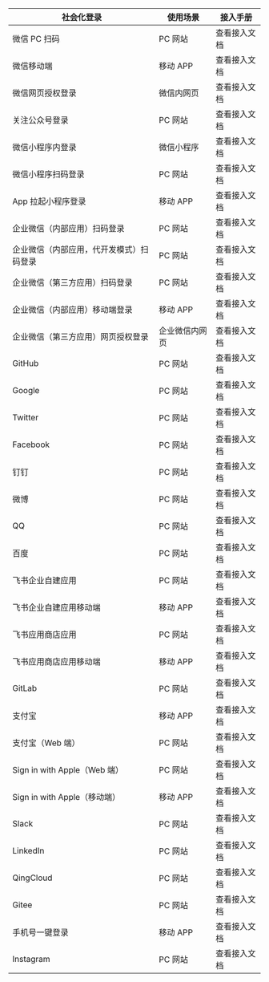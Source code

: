 | 社会化登录                     | 使用场景    | 接入手册                                                     |
|---------------------------|---------| ------------------------------------------------------------ |
| 微信 PC 扫码                  | PC 网站   | <router-link to="/connections/wechat-pc/" target="_blank">查看接入文档</router-link> |
| 微信移动端                     | 移动 APP  | <router-link to="/connections/wechat-mobile/" target="_blank">查看接入文档</router-link> |
| 微信网页授权登录                  | 微信内网页   | <router-link to="/connections/wechat-mp/" target="_blank">查看接入文档</router-link> |
| 关注公众号登录                   | PC 网站   | <router-link to="/connections/wechatmp-qrcode/" target="_blank">查看接入文档</router-link> |
| 微信小程序内登录                  | 微信小程序   | <router-link to="/connections/wechat-miniprogram/" target="_blank">查看接入文档</router-link> |
| 微信小程序扫码登录                 | PC 网站   | <router-link to="/connections/wechat-miniprogram-qrconnect/" target="_blank">查看接入文档</router-link> |
| App 拉起小程序登录               | 移动 APP  | <router-link to="/connections/wechat-miniprogram-applaunch/" target="_blank">查看接入文档</router-link> |
| 企业微信（内部应用）扫码登录            | PC 网站   | <router-link to="/connections/wechatwork-corp-qrconnect/" target="_blank">查看接入文档</router-link> |
| 企业微信（内部应用，代开发模式）扫码登录      | PC 网站   | <router-link to="/connections/wechatwork-agency-qrconnect/" target="_blank">查看接入文档</router-link> |
| 企业微信（第三方应用）扫码登录           | PC 网站   | <router-link to="/connections/wechatwork-service-provider-qrconnect/" target="_blank">查看接入文档</router-link> |
| 企业微信（内部应用）移动端登录 | 移动 APP  | <router-link to="/connections/wechatwork-mobile/" target="_blank">查看接入文档</router-link> |
| 企业微信（第三方应用）网页授权登录         | 企业微信内网页 | <router-link to="/connections/wechatwork-service-provider-web/" target="_blank">查看接入文档</router-link> |
| GitHub                    | PC 网站   | <router-link to="/connections/github/" target="_blank">查看接入文档</router-link> |
| Google                    | PC 网站   | <router-link to="/connections/google/" target="_blank">查看接入文档</router-link> |
| Twitter                   | PC 网站   | <router-link to="/connections/twitter/" target="_blank">查看接入文档</router-link> |
| Facebook                  | PC 网站   | <router-link to="/connections/facebook/" target="_blank">查看接入文档</router-link> |
| 钉钉                        | PC 网站   | <router-link to="/connections/dingtalk/" target="_blank">查看接入文档</router-link> |
| 微博                        | PC 网站   | <router-link to="/connections/weibo/" target="_blank">查看接入文档</router-link> |
| QQ                        | PC 网站   | <router-link to="/connections/qq/" target="_blank">查看接入文档</router-link> |
| 百度                        | PC 网站   | <router-link to="/connections/baidu/" target="_blank">查看接入文档</router-link> |
| 飞书企业自建应用                  | PC 网站   | <router-link to="/connections/lark-internal/" target="_blank">查看接入文档</router-link> |
| 飞书企业自建应用移动端            | 移动 APP  | <router-link to="/connections/lark-internal-mobile/" target="_blank">查看接入文档</router-link> |
| 飞书应用商店应用                  | PC 网站   | <router-link to="/connections/lark-public/" target="_blank">查看接入文档</router-link> |
| 飞书应用商店应用移动端            | 移动 APP  | <router-link to="/connections/lark-public-mobile/" target="_blank">查看接入文档</router-link> |
| GitLab                    | PC 网站   | <router-link to="/connections/gitlab/" target="_blank">查看接入文档</router-link> |
| 支付宝                       | 移动 APP  | <router-link to="/connections/alipay/" target="_blank">查看接入文档</router-link> |
| 支付宝（Web 端）                | PC 网站   | <router-link to="/connections/alipay-web/" target="_blank">查看接入文档</router-link> |
| Sign in with Apple（Web 端） | PC 网站   | <router-link to="/connections/apple-web/" target="_blank">查看接入文档</router-link> |
| Sign in with Apple（移动端）   | 移动 APP  | <router-link to="/connections/apple/" target="_blank">查看接入文档</router-link> |
| Slack                     | PC 网站   | <router-link to="/connections/slack/" target="_blank">查看接入文档</router-link> |
| LinkedIn                  | PC 网站   | <router-link to="/connections/linkedin/" target="_blank">查看接入文档</router-link> |
| QingCloud                 | PC 网站   | <router-link to="/connections/qingcloud/" target="_blank">查看接入文档</router-link> |
| Gitee                 | PC 网站   | <router-link to="/connections/gitee/" target="_blank">查看接入文档</router-link> |
| 手机号一键登录                   | 移动 APP  | <router-link to="/guides/oneauth/" target="_blank">查看接入文档</router-link> |
| Instagram                                | PC 网站        | <router-link to="/connections/instagram/" target="_blank">查看接入文档</router-link> |
